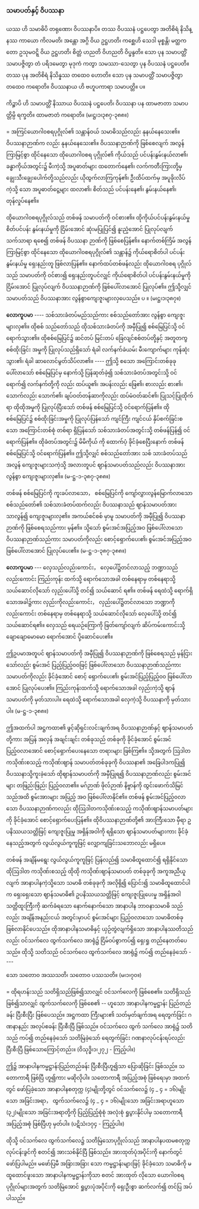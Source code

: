 ### သမာပတ်နှင့် ဝိပဿနာ

ယဿ ဟိ သမာဓိပိ တရုဏော၊ ဝိပဿနာပိ။ 
တဿ ဝိပဿနံ ပဋ္ဌပေတွာ အတိစိရံ နိသိန္နဿ ကာယော ကိလမတိ၊ အန္တော အဂ္ဂိ ဝိယ ဥဋ္ဌဟတိ၊ ကစ္ဆေဟိ သေဒါ မုစ္စန္တိ၊ မတ္ထကတော ဥသုမဝဋ္ဋိ ဝိယ ဥဋ္ဌဟတိ၊ စိတ္တံ ဟညတိ ဝိဟညတိ ဝိပ္ဖန္ဒတိ။ 
သော ပုန သမာပတ္တိံ သမာပဇ္ဇိတွာ တံ ပရိဒမေတွာ မုဒုကံ ကတွာ သမဿာ-သေတွာ ပုန ဝိပဿနံ ပဋ္ဌပေတိ။ 
တဿ ပုန အတိစိရံ နိသိန္နဿ တထေ၀ ဟောတိ။ 
သော ပုန သမာပတ္တိံ သမာပဇ္ဇိတွာ တထေ၀ ကရောတိ။ 
ဝိပဿနာယ ဟိ ဗဟူပကာရာ သမာပတ္တိ။ ပ။

ကိဉ္စာပိ ဟိ သမာပတ္တိံ နိဿာယ ဝိပဿနံ ပဋ္ဌပေတိ၊ ဝိပဿနာ ပန ထာမဇာတာ သမာပတ္တိမ္ပိ ရက္ခတိ။ 
ထာမဇာတံ ကရောတိ။ (မ၊ဋ္ဌ၊၁၊၃၈၇-၃၈၈။)

= အကြင်ယောဂါ၀စရပုဂ္ဂိုလ်၏ သန္တာန်ဝယ် သမာဓိသည်လည်း နုနယ်နေသေး၏။ 
ဝိပဿနာဉာဏ်က လည်း နုနယ်နေသေး၏။ 
ဝိပဿနာဉာဏ်ကို ဖြစ်စေလျက် အလွန်ကြာမြင့်စွာ ထိုင်နေသော ထိုယောဂါ၀စရ ပုဂ္ဂိုလ်၏ ကိုယ်သည် ပင်ပန်းနွမ်းနယ်လာ၏၊ ခန္ဓာကိုယ်အတွင်း၌ မီးကဲ့သို့ အပူဓာတ်များ ထတောက်နေ၏၊ လက်ကတီးကြားတို့မှ ချွေးသီးချွေးပေါက်တို့သည်လည်း ယိုထွက်လာကြကုန်၏၊ ဦးထိပ်ထက်မှ အပူခိုးလိပ်ကဲ့သို့ သော အပူဓာတ်ငွေ့များ ထလာ၏၊ စိတ်သည် ပင်ပန်းနေ၏၊ နွမ်းနယ်နေ၏၊ တုန်လှုပ်နေ၏။

ထိုယောဂါ၀စရပုဂ္ဂိုလ်သည် တစ်ဖန် သမာပတ်ကို ဝင်စား၏။ 
ထိုကိုယ်ပင်ပန်းနွမ်းနယ်မှု စိတ်ပင်ပန်း နွမ်းနယ်မှုကို ငြိမ်းအောင် ဆုံးမပြုပြင်၍ နူးညံ့အောင် ပြုလုပ်လျက် သက်သာရာ ရစေ၍ တစ်ဖန် ဝိပဿနာ ဉာဏ်ကို ဖြစ်စေပြန်၏။ 
နောက်တစ်ကြိမ် အလွန်ကြာမြင့်စွာ ထိုင်နေသော ထိုယောဂါ၀စရပုဂ္ဂိုလ်၏ သန္တာန်၌ ကိုယ်ရောစိတ်ပါ ပင်ပန်းနွမ်းနယ်မှု ရှေးနည်းတူ ဖြစ်လာပြန်၏။ 
နောက်ထပ်တစ်ဖန်လည်း ထိုယောဂါ၀စရ ပုဂ္ဂိုလ်သည် သမာပတ်ကို ဝင်စား၍ ရှေးနည်းတူပင်လျှင် ကိုယ်ရောစိတ်ပါ ပင်ပန်းနွမ်းနယ်မှုကို ငြိမ်းအောင် ပြုလုပ်လျက် ဝိပဿနာဉာဏ်ကို ဖြစ်ပေါ်လာအောင် ပြုလုပ်၏။ 
ဤသို့လျှင် သမာပတ်သည် ဝိပဿနာအား လွန်စွာကျေးဇူးများလှပေသည်။ ပ ။ (မ၊ဋ္ဌ၊၁၊၃၈၇။)

**လောကူပမာ** ---- သစ်သားခံတပ်မည်သည်ကား စစ်သည်တော်အား လွန်စွာ ကျေးဇူးများလှ၏။ 
ထိုစစ် သည်တော်သည် ထိုသစ်သားခံတပ်ကို အမှီပြု၍ စစ်မြေပြင်သို့ ဝင်ရောက်သွား၏။ 
ထိုစစ်မြေပြင်၌ ဆင်တပ် မြင်းတပ် ခြေလျင်စစ်တပ်တို့နှင့် အတူတကွ စစ်ထိုးခြင်း အမှုကို ပြုလုပ်သည်ရှိသော် ရံခါ လက်နက်ခဲယမ်း မီးကျောက်များ ကုန်ဆုံးသွား၏၊ ရံခါ ဆာလောင်မွတ်သိပ်လာ၏။ ---- 
ဤသို့ စသော အကြောင်းတစ်ခုခု ပေါ်လာသော် စစ်မြေပြင်မှ နောက်သို့ ပြန်ဆုတ်ခဲ့၍ သစ်သားခံတပ်အတွင်းသို့ ဝင်ရောက်၍ လက်နက်တို့ကို လည်း ထပ်ယူ၏၊ အပန်းလည်း ဖြေ၏၊ စားလည်း စား၏၊ သောက်လည်း သောက်၏၊ ချပ်ဝတ်တန်ဆာကိုလည်း ထပ်မံဝတ်ဆင်၏၊ ပြုသင့်ပြုထိုက်ရာ ထိုထိုအမှုကို ပြုလုပ်ပြီးသော် တစ်ဖန် စစ်မြေပြင်သို့ ဝင်ရောက်ပြန်၏။ 
ထို စစ်မြေပြင်၌ စစ်ထိုးခြင်းအမှုကို ပြုလုပ်ပြန်သော် ကျင်ကြီး ကျင်ငယ် နှိပ်စက်ခြင်းစသော အကြောင်းတစ်စုံ တစ်ရာ ရှိပြန်သော် သစ်သားခံတပ်အတွင်းသို့ တစ်ဖန်ပြန်၍ ဝင်ရောက်ပြန်၏။ 
ထိုခံတပ်အတွင်း၌ မိမိကိုယ် ကို ထောက်ပံ့ ခိုင်ခံ့စေပြီးနောက် တစ်ဖန် စစ်မြေပြင်သို့ ဝင်ရောက်ပြန်၏။ 
ဤသို့လျှင် စစ်သည်တော်အား သစ် သားခံတပ်သည် အလွန် ကျေးဇူးများသကဲ့သို့ အလားတူပင် ဈာန်သမာပတ်သည်လည်း ဝိပဿနာအား လွန်စွာ ကျေးဇူးများလှ၏။ (မ-ဋ္ဌ-၁-၃၈၇-၃၈၈။)

တစ်ဖန် စစ်မြေပြင်ကို ကူးခပ်လာသော， စစ်မြေပြင်ကို ကျော်လွှားလွန်မြောက်လာသော စစ်သည်တော်၏ သစ်သားခံတပ်ထက်လည်း ဝိပဿနာသည် ဈာန်သမာပတ်အား သာလွန်၍ ကျေးဇူးများလှ၏။ 
အကယ်စင်စစ် မှာမူ သမာပတ်ကို အမှီပြု၍ ဝိပဿနာဉာဏ်ကို ဖြစ်စေရသည်ကား မှန်၏။ 
သို့သော် စွမ်းအင်အပြည့်အဝ ဖြစ်ပေါ်လာသော ဝိပဿနာဉာဏ်သည်ကား သမာပတ်ကိုလည်း စောင့်ရှောက်ပေး၏၊ စွမ်းအင်အပြည့်အဝ ဖြစ်ပေါ်လာအောင် ပြုလုပ်ပေး၏။ (မ-ဋ္ဌ-၁-၃၈၇-၃၈၈။)

**လောကူပမာ** --- လှေသည်လည်းကောင်း， လှေပေါ်၌တင်လာသည့် ဘဏ္ဍာသည်လည်းကောင်း ကြည်းကုန်း ထက်သို့ ရောက်သောအခါ တစ်နေရာမှ တစ်နေရာသို့ သယ်ဆောင်လိုသော် လှည်းပေါ်သို့ တင်၍ သယ်ဆောင် ရ၏။ 
တစ်ဖန် ရေထဲသို့ ရောက်ရှိသောအခါ၌ကား လှည်းကိုလည်းကောင်း， လှည်းပေါ်၌တင်လာသော ဘဏ္ဍာကို လည်းကောင်း တစ်နေရာမှ တစ်နေရာသို့ သယ်ဆောင်လိုသော် လှေပေါ်သို့ တင်၍ သယ်ဆောင်ရ၏။ 
လှေသည် ရေယဉ်ကြောကို ဖြတ်ကျော်လျက် ဆိပ်ကမ်းကောင်းသို့ ချောချောမောမော ရောက်အောင် ပို့ဆောင်ပေး၏။

ဤဥပမာအတူပင် ဈာန်သမာပတ်ကို အမှီပြု၍ ဝိပဿနာဉာဏ်ကို ဖြစ်စေရသည် မှန်ငြားသော်လည်း စွမ်းအင် ပြည့်ပြည့်၀၀ဖြင့် ဖြစ်ပေါ်လာသော ဝိပဿနာဉာဏ်သည်ကား သမာပတ်ကိုလည်း ခိုင်ခံ့အောင် စောင့် ရှောက်ပေး၏၊ စွမ်းအင်ပြည့်ပြည့်၀၀ ဖြစ်ပေါ်လာအောင် ပြုလုပ်ပေး၏။ 
ကြည်းကုန်းထက်သို့ ရောက်သောအခါ လှည်းကဲ့သို့ ဈာန်သမာပတ်ကို မှတ်သားပါ။ 
ရေထဲသို့ ရောက်သောအခါ လှေကဲ့သို့ ဝိပဿနာကို မှတ်သားပါ။
<r>(မ-ဋ္ဌ-၁-၃၈၈။)</r>

ဤအထက်ပါ အဋ္ဌကထာ၏ ဖွင့်ဆိုရှင်းလင်းချက်အရ ဝိပဿနာဉာဏ်နှင့် ဈာန်သမာပတ်တို့ကား အပြန် အလှန် အချင်းချင်း တစ်ခုသည် တစ်ခုကို ခိုင်ခံ့အောင် စွမ်းအင်ပြည့်၀လာအောင် စောင့်ရှောက်ပေးနေသော တရားများ ဖြစ်ကြ၏။ 
သို့အတွက် ဩဒါတကသိုဏ်းစသည့် ကသိုဏ်းဈာန် သမာပတ်တစ်ခုခုကို ဝိပဿနာ၏ အခြေပါဒကပြု၍ ဝိပဿနာသို့ကူးခဲ့သော် ထိုဈာန်သမာပတ်ကို အမှီပြုရ၍ ဝိပဿနာဉာဏ်လည်း စွမ်းအင်များ တဖြည်းဖြည်း ပြည့်၀လာ၏။ 
မဂ်ဉာဏ် ဖိုလ်ဉာဏ် နိဗ္ဗာန်ကို ထွင်းဖောက်သိမြင်သည်အထိ စွမ်းအားများ အပြည့် အဝ ဖြစ်ပေါ်လာနိုင်၏။ 
တစ်ဖန် စွမ်းအင်ပြည့်၀လာသော ဝိပဿနာဉာဏ်ကလည်း ထိုဩဒါတကသိုဏ်းစသည့် ကသိုဏ်းဈာန်သမာပတ်များကို ခိုင်ခံ့အောင် စောင့်ရှောက်ပေးပြန်၏။ 
ထိုဝိပဿနာဉာဏ်တို့၏ အားကြီးသော မှီရာ ဥပနိဿယသတ္တိဖြင့် ကျေးဇူးပြုမှု အရှိန်အဝါကို ရရှိသော ဈာန်သမာပတ်များကား ခိုင်ခံ့နေသည့်အတွက် လွယ်လွယ်ကူကူဖြင့် လျှောကျခြင်းသဘောလည်း မရှိပေ။

တစ်ဖန် အချိန်မရွေး လွယ်လွယ်ကူကူဖြင့် ပြန်လည်၍ သမာဓိထူထောင်၍ ရရှိနိုင်သော ထိုဩဒါတ ကသိုဏ်းစသည့် ထိုထို ကသိုဏ်းဈာန်သမာပတ် တစ်ခုခုကို အကူအညီယူလျက် အာနာပါနကဲ့သို့သော သမာဓိ တစ်ခုခုကို အလိုရှိ၍ ပြောင်း၍ သမာဓိထူထောင်ပါက ရှေးရှေးသော ဈာန်သမာဓိ၏ ဥပနိဿယသတ္တိဖြင့် ကျေးဇူးပြုပေးမှု အရှိန်အဝါ သတ္တိထူးကြီးကို ဆက်ခံရသော နောက်နောက်သော အာနာပါန ဘာ၀နာသမာဓိ သည်လည်း အချိန်အနည်းငယ် အတွင်းမှာပင် စွမ်းအင်များ ပြည့်၀လာသော သမာဓိတစ်ခု ဖြစ်လာနိုင်ပေသည်။
ထိုအာနာပါနသမာဓိနှင့် ယှဉ်တွဲလျက်ရှိသော အာနာပါနဿတိသည်လည်း ဝင်သက်လေ ထွက်သက်လေ အာရုံ၌ ငြိမ်ဝပ်စွာကပ်၍ ရှေးရှု တည်နေတတ်ပေသည်။ 
ထိုသို့ သတိသည် ဝင်သက်လေ ထွက်သက်လေ အာရုံ၌ ကပ်၍ တည်နေခဲ့သော် ----

သော သတော၀ အဿသတိ၊ သတော၀ ပဿသတိ။ (မ၊၁၊၇၀။)

= ထိုရဟန်းသည် သတိရှိသည်ဖြစ်၍သာလျှင် ဝင်သက်လေကို ဖြစ်စေ၏။ 
သတိရှိသည်ဖြစ်၍သာလျှင် ထွက်သက်လေကို ဖြစ်စေ၏ -- ဟူသော အာနာပါနကမ္မဋ္ဌာန်း ပြည်တည်ခန်း ပြီးစီးပြီး ဖြစ်ပေသည်။ 
အဋ္ဌကထာ ကြီးများ၏ သတ်မှတ်ချက်အရ ရေတွက်ခြင်း ဂဏနာနည်း အလုပ်စခန်း ပြီးစီးပြီ ဖြစ်သည်။ 
ဝင်သက်လေ ထွက် သက်လေ အာရုံ၌ သတိသည် ကပ်၍ တည်နေခဲ့သော် သတိမြဲခဲ့သော် ရေတွက်ခြင်း ဂဏနာလုပ်ငန်းရပ်လည်း ပြီးစီးပြီ ဖြစ်သောကြောင့်တည်း။ (ဝိသုဒ္ဓိ၊၁၊၂၇၂ - ကြည့်ပါ။)

ဤ၌ အာနာပါနကမ္မဋ္ဌာန်းပြည်တည်ခန်း ပြီးစီးပြီဟူ၍သာ ပြောဆိုခြင်း ဖြစ်သည်။ 
သတောကာရီ ဖြစ်ပြီ ဟူ၍ကား မဆိုလိုပါ။ 
သတောကာရီ အပြည့်အစုံ ဖြစ်ရေးမှာ အထက်တွင် ဖော်ပြခဲ့သော အာနာပါနစတုက္က (၄)မျိုးတို့တွင် ဝင်သက်လေ၌ (၄ _ ၄ = ၁၆)မျိုးသော အခြင်းအရာ， ထွက်သက်လေ၌ (၄ _ ၄ = ၁၆)မျိုးသော အခြင်းအရာဟူသော (၃၂)မျိုးသော အခြင်းအရာတို့ကို ပြည့်ပြည့်စုံစုံ အလုံးစုံ ရှုပွားနိုင်ပါမှ သတောကာရီ အပြည့်အစုံ ဖြစ်ပြီဟု မှတ်ပါ။ (ပဋိသံ၊၁၇၄ - ကြည့်ပါ။)

ထိုသို့ ဝင်သက်လေ ထွက်သက်လေ၌ သတိမြဲသောပုဂ္ဂိုလ်သည် အာနာပါနပထမစတုက္က လုပ်ငန်းခွင်ကို စတင်၍ အားသစ်နိုင်ပြီ ဖြစ်သည်။ 
အားထုတ်ပုံအပိုင်းကို နောက်တွင် ဖော်ပြပါမည်။ 
မဖော်ပြမီ အခြားအခြား သော ကမ္မဋ္ဌာန်းများဖြင့် ခိုင်ခံ့သော သမာဓိကို မထူထောင်ဖူးသော အာနာပါနကမ္မဋ္ဌာန်းကိုသာ စတင် အားထုတ် လိုသော ယောဂါ၀စရပုဂ္ဂိုလ်များအတွက် သတိမြဲအောင် ရှုပွားပုံအပိုင်းကို ရှေးဦးစွာ ဆက်လက်၍ တင်ပြ အပ်ပါသည်။